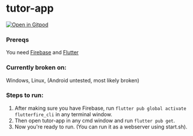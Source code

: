 # tutor-app

[![Open in Gitpod](https://gitpod.io/button/open-in-gitpod.svg)](https://gitpod.io/#https://github.com/samh06/tutor-app)

### Prereqs

You need [Firebase](https://firebase.google.com/) and [Flutter](https://flutter.dev)

### Currently broken on:

Windows, Linux, (Android untested, most likely broken)

### Steps to run:

1. After making sure you have Firebase, run `flutter pub global activate flutterfire_cli` in any terminal window.
2. Then open tutor-app in any cmd window and run `flutter pub get`.
3. Now you're ready to run. (You can run it as a webserver using start.sh).
